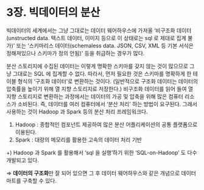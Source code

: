 # 3장. 빅데이터의 분산

빅데이터의 세계에서는 그냥 그대로는 데이터 웨어하우스에 가져올 ‘비구조화 데이터(unstructed data. 텍스트 데이터, 이미지 등으로 이 상태로는 sql 로 제대로 집계 불가)' 또는 ‘스키마리스 데이터(schemaless data. JSON, CSV, XML 등 기본 서식은 정해져있으나 스키마가 정의 안됨)' 등을 취급하는 경우가 많다.

분산 스토리지에 수집된 데이터는 이렇게 명확한 스키마를 갖지 않는 것이 많으므로 그냥 그대로는 SQL 에 집계할 수 없다. 따라서, 먼저 필요한 것은 스키마를 명확하게 한 테이블 형식의 ‘구조화 데이터'로 변환하는 것이다. (일반적으로 구조화 데이터는 데이터의 압축률을 높이기 위해 열 지향 스토리지로 저장한다.) 비구조화 데이터를 읽어 들여 열 지향 스토리지로 변환하는 과정에서는 데이터의 가공 및 압축을 위해 많은 컴퓨터 리소스가 소비된다. 즉, 데이터를 여러 컴퓨터에서 ‘분산 처리' 하는 방법이 요구된다. 그래서 사용하는 것이 Hadoop 과 Spark 등의 분산 처리 프레임워크다. 

1. Hadoop : 종합적인 컴포넌트 제공하여 많은 분산 어플리케이션의 공통 플랫폼으로 이용된다.
2. Spark : 대량의 메모리를 활용한 고속의 데이터 처리 기반

+) Hadoop 과 Spark 를 활용해서 ‘sql 을 실행’하기 위한 ‘SQL-on-Hadoop’ 도 다수 개발되고 있다.

⇒ **데이터의 구조화**만 잘 되어 있으면 그 후 데이터 웨어하우스와 같은 개념으로 데이터 마트를 구축할 수 있다.
